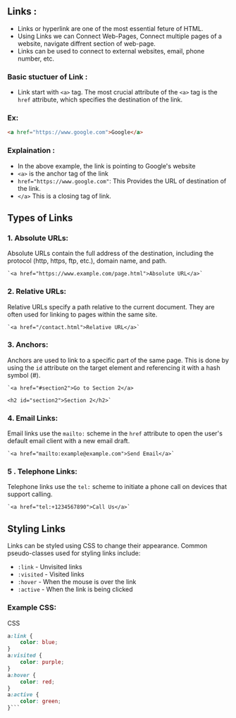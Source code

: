 ## **Links :**
- Links or hyperlink are one of the most essential feture of HTML.
- Using Links we can Connect Web-Pages, Connect multiple pages of a website, navigate diffrent section of web-page.
- Links can be used to connect to external websites, email, phone number, etc.

### **Basic stuctuer of Link :**
- Link start with `<a>` tag. The most crucial attribute of the `<a>` tag is the `href` attribute, which specifies the destination of the link.

### **Ex:**
```html
<a href="https://www.google.com">Google</a>
```

### **Explaination :**
- In the above example, the link is pointing to Google's website
- `<a>` is the anchor tag of the link
- `href="https://www.google.com"`:  This Provides the URL of destination of the link.
- `</a>` This is a closing tag of link.

## Types of Links

### 1. **Absolute URLs:**  
Absolute URLs contain the full address of the destination, including the protocol (http, https, ftp, etc.), domain name, and path.
    
    
    `<a href="https://www.example.com/page.html">Absolute URL</a>`
    
### 2. **Relative URLs:**
Relative URLs specify a path relative to the current document. They are often used for linking to pages within the same site.
    
    
    `<a href="/contact.html">Relative URL</a>`
    
### 3. **Anchors:**
Anchors are used to link to a specific part of the same page. This is done by using the `id` attribute on the target element and referencing it with a hash symbol (#).
    
    
    `<a href="#section2">Go to Section 2</a>
    
    <h2 id="section2">Section 2</h2>`
    
### 4. **Email Links:**
Email links use the `mailto:` scheme in the `href` attribute to open the user's default email client with a new email draft.
    
    
    `<a href="mailto:example@example.com">Send Email</a>`
    
### 5 . **Telephone Links:**
Telephone links use the `tel:` scheme to initiate a phone call on devices that support calling.
    
    
    `<a href="tel:+1234567890">Call Us</a>`


## Styling Links

Links can be styled using CSS to change their appearance. Common pseudo-classes used for styling links include:

- `:link` - Unvisited links
- `:visited` - Visited links
- `:hover` - When the mouse is over the link
- `:active` - When the link is being clicked

### **Example CSS:**

CSS

```css
a:link {
    color: blue;
}  
a:visited {
    color: purple;
}
a:hover {
    color: red;
}
a:active {
    color: green;
}```